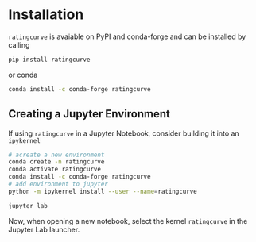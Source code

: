 # Installation
`ratingcurve` is avaiable on PyPI and conda-forge and can be installed by calling

```sh
pip install ratingcurve
```
or conda
```sh
conda install -c conda-forge ratingcurve
```

## Creating a Jupyter Environment
If using `ratingcurve` in a Jupyter Notebook,
consider building it into an `ipykernel`
```sh
# acreate a new environment
conda create -n ratingcurve
conda activate ratingcurve
conda install -c conda-forge ratingcurve
# add environment to jupyter
python -m ipykernel install --user --name=ratingcurve

jupyter lab
```
Now, when opening a new notebook, select the kernel `ratingcurve` in the Jupyter Lab launcher.
